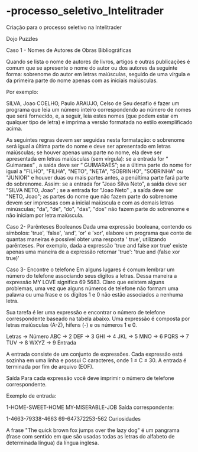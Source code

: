 # -processo_seletivo_Intelitrader
Criação para o  processo seletivo na Intelitrader

Dojo Puzzles

Caso 1 - Nomes de Autores de Obras Bibliográficas

Quando se lista o nome de autores de livros, artigos e outras publicações é comum que se apresente o nome do autor ou dos autores da seguinte forma: sobrenome do autor em letras maiúsculas, seguido de uma vírgula e da primeira parte do nome apenas com as iniciais maiúsculas.

Por exemplo:

SILVA, Joao
COELHO, Paulo
ARAUJO, Celso de
Seu desafio é fazer um programa que leia um número inteiro correspondendo ao número de nomes que será fornecido, e, a seguir, leia estes nomes (que podem estar em qualquer tipo de letra) e imprima a versão formatada no estilo exemplificado acima.

As seguintes regras devem ser seguidas nesta formatação:
o sobrenome será igual a última parte do nome e deve ser apresentado em letras maiúsculas;
se houver apenas uma parte no nome, ela deve ser apresentada em letras maiúsculas (sem vírgula): se a entrada for “ Guimaraes” , a saída deve ser “ GUIMARAES”;
se a última parte do nome for igual a "FILHO", "FILHA", "NETO", "NETA", "SOBRINHO", "SOBRINHA" ou "JUNIOR" e houver duas ou mais partes antes, a penúltima parte fará parte do sobrenome. Assim: se a entrada for "Joao Silva Neto", a saída deve ser "SILVA NETO, Joao" ; se a entrada for "Joao Neto" , a saída deve ser "NETO, Joao";
as partes do nome que não fazem parte do sobrenome devem ser impressas com a inicial maiúscula e com as demais letras minúsculas;
"da", "de", "do", "das", "dos" não fazem parte do sobrenome e não iniciam por letra maiúscula.

Caso 2- Parênteses Booleanos
Dada uma expressão booleana, contendo os símbolos: 'true', 'false', 'and', 'or' e 'xor', elabore um programa que conte de quantas maneiras é possível obter uma resposta ' true', utilizando parênteses.
Por exemplo, dada a expressão 'true and false xor true' existe apenas uma maneira de a expressão retornar 'true': 'true and (false xor true)'


Caso 3- Encontre o telefone
Em alguns lugares é comum lembrar um número do telefone associando seus dígitos a letras. Dessa maneira a expressão MY LOVE significa 69 5683. Claro que existem alguns problemas, uma vez que alguns números de telefone não formam uma palavra ou uma frase e os dígitos 1 e 0 não estão associados a nenhuma letra.

Sua tarefa é ler uma expressão e encontrar o número de telefone correspondente baseado na tabela abaixo. Uma expressão é composta por letras maiúsculas (A-Z), hifens (-) e os números 1 e 0.

Letras  ->  Número 
ABC    ->  2 
DEF    ->  3 
GHI    ->  4 
JKL    ->  5 
MNO    ->  6 
PQRS    ->  7 
TUV    ->  8 
WXYZ   ->  9 
Entrada

A entrada consiste de um conjunto de expressões. Cada expressão está sozinha em uma linha e possui C caracteres, onde 1 ≤ C ≤ 30. A entrada é terminada por fim de arquivo (EOF).

Saída
Para cada expressão você deve imprimir o número de telefone correspondente.

Exemplo de entrada:

1-HOME-SWEET-HOME 
MY-MISERABLE-JOB
Saída correspondente:

1-4663-79338-4663 
69-647372253-562
Curiosidades

A frase "The quick brown fox jumps over the lazy dog" é um pangrama (frase com sentido em que são usadas todas as letras do alfabeto de determinada língua) da língua inglesa.
